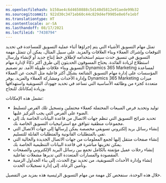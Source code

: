 ```yaml
---
ms.openlocfilehash: b150ae4c6d4650888c5d140d5812e91aede99b32
ms.sourcegitcommit: 922d30c3471eb60c44c829d4ef9905e8e6fe1ebf
ms.translationtype: HT
ms.contentlocale: ar-SA
ms.lasthandoff: 08/17/2021
ms.locfileid: "7438794"
---
```

تمثل مهام التسويق الأشياء التي يتم إجراؤها أثناء عملية التسويق للمساعدة في تحديد التوقعات وإشراك العملاء وبناء العلاقات والمزيد. على سبيل المثال، يمكن أن تتمثل مهمة التسويق في تنسيق حدث سيتم استخدامه لإطلاق خط إنتاج جديد أو لإنشاء وإرسال استطلاع لزيادة الفائدة. يحتاج المسوقون الحديثون إلى طرق أكثر ذكاءً لإدارة مهام التسويق وبناء علاقات طويلة الأمد. تم تصميم Dynamics 365 Marketing لمساعدة المؤسسات على إدارة مهام التسويق الشائعة بشكل أكثر فاعلية مثل البحث عن العملاء وإدارة الأحداث ومشاركة العملاء والمزيد. يوفر Dynamics 365 Marketing ميزات متعددة كجزء من وظائفه الأساسية التي تساعد في تحديد جهودك التسويقية واستهدافها وزيادة إمكاناتك للنجاح.

تشمل هذه الإمكانات:

 -  توليد وتحديد فرص المبيعات المحتملة كعملاء محتملين وتسجيل تلك الفرص لتسليط الضوء على الفرص التي يجب التركيز عليها.
 -  تحديد شرائح التسويق التي تنظم جهات الاتصال من قاعدة البيانات الخاصة بك إلى مجموعات منطقية تتوافق مع استراتيجيات التسويق الخاصة بك.
 -  إنشاء رسائل بريد إلكتروني تسويقي مخصصة يمكن إرسالها إلى جهات الاتصال التي تفي بالمتطلبات القانونية والمتطلبات القابلة للتسليم.
 -  إنشاء صفحات منتقل إليها لجمع المعلومات من جهات الاتصال الجديدة والحالية التي يمكن تخزينها مباشرة في قاعدة البيانات التنظيمية الخاصة بك.
 -  إنشاء رحلات عميل مؤتمتة بالكامل تجمع بين رسائل البريد الإلكتروني والصفحات المقصودة والمسارات المتعددة التي تديرها مشغلات تفاعلية.
 -  إنشاء وإدارة الأحداث التسويقية، من تحديد نوع الحدث، إلى بناء الجداول الزمنية وتأمين الرعاة، إلى إدارة تسجيلات الحدث.

خلال هذه الوحدة، سنفحص كل مهمة من مهام التسويق الرئيسية هذه بمزيد من التفصيل.
